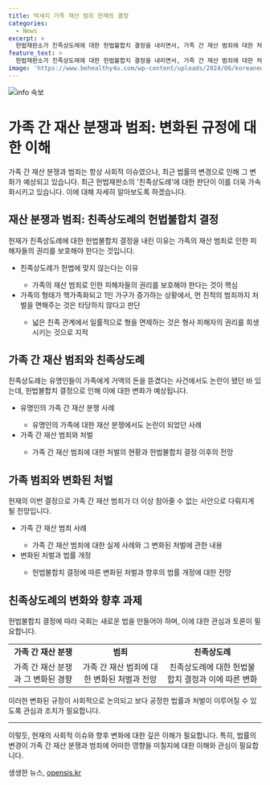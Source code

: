 ```yaml
---
title: 박세리 가족 재산 범죄 헌재의 결정
categories:
  - News
excerpt: >
  헌법재판소가 친족상도례에 대한 헌법불합치 결정을 내리면서, 가족 간 재산 범죄에 대한 처벌이 변화되고 있습니다. 이로 인해 가족 간 고소가 증가하고, 수사 기관은 적극적으로 수사를 진행할 것으로 예상됩니다. 향후 국회는 새로운 법을 만들어야 하며, 법조계에서는 처벌 범위를 넓혀야 한다는 의견이 제기되고 있습니다. 과거에는 가까운 친족 간 문제에 대한 국가 간섭을 최소화하기 위해 도입된 친족상도례가 형법에 명시돼 왔지만, 이제 변화가 예고되고 있습니다.
feature_text: >
  헌법재판소가 친족상도례에 대한 헌법불합치 결정을 내리면서, 가족 간 재산 범죄에 대한 처벌이 변화되고 있습니다. 이로 인해 가족 간 고소가 증가하고, 수사 기관은 적극적으로 수사를 진행할 것으로 예상됩니다. 향후 국회는 새로운 법을 만들어야 하며, 법조계에서는 처벌 범위를 넓혀야 한다는 의견이 제기되고 있습니다. 과거에는 가까운 친족 간 문제에 대한 국가 간섭을 최소화하기 위해 도입된 친족상도례가 형법에 명시돼 왔지만, 이제 변화가 예고되고 있습니다.
image: 'https://www.behealthy4u.com/wp-content/uploads/2024/06/koreanews.jpg'
---
```


<p><img src="https://www.behealthy4u.com/wp-content/uploads/2024/06/koreanews.jpg" alt="info 속보" /></p>

<h1>가족 간 재산 분쟁과 범죄: 변화된 규정에 대한 이해</h1>

<p data-ke-size="size16">가족 간 재산 분쟁과 범죄는 항상 사회적 이슈였으나, 최근 법률의 변경으로 인해 그 변화가 예상되고 있습니다. 최근 헌법재판소의 '친족상도례'에 대한 판단이 이를 더욱 가속화시키고 있습니다. 이에 대해 자세히 알아보도록 하겠습니다.</p>

<h2 data-ke-size="size26">재산 분쟁과 범죄: 친족상도례의 헌법불합치 결정</h2>

<p data-ke-size="size16">헌재가 친족상도례에 대한 헌법불합치 결정을 내린 이유는 가족의 재산 범죄로 인한 피해자들의 권리를 보호해야 한다는 것입니다.</p>

<ul>
    <li>친족상도례가 헌법에 맞지 않는다는 이유</li>
        <ul>
            <li>가족의 재산 범죄로 인한 피해자들의 권리를 보호해야 한다는 것이 핵심</li>
        </ul>
    <li>가족의 형태가 핵가족화되고 1인 가구가 증가하는 상황에서, 먼 친척의 범죄까지 처벌을 면해주는 것은 타당하지 않다고 판단</li>
        <ul>
            <li>넓은 친족 관계에서 일률적으로 형을 면제하는 것은 형사 피해자의 권리를 희생시키는 것으로 지적</li>
        </ul>
</ul>

<h2 data-ke-size="size26">가족 간 재산 범죄와 친족상도례</h2>

<p data-ke-size="size16">친족상도례는 유명인들이 가족에게 거액의 돈을 뜯겼다는 사건에서도 논란이 됐던 바 있는데, 헌법불합치 결정으로 인해 이에 대한 변화가 예상됩니다.</p>

<ul>
    <li>유명인의 가족 간 재산 분쟁 사례</li>
        <ul>
            <li>유명인의 가족에 대한 재산 분쟁에서도 논란이 되었던 사례</li>
        </ul>
    <li>가족 간 재산 범죄와 처벌</li>
        <ul>
            <li>가족 간 재산 범죄에 대한 처벌의 현황과 헌법불합치 결정 이후의 전망</li>
        </ul>
</ul>

<h2 data-ke-size="size26">가족 범죄와 변화된 처벌</h2>

<p data-ke-size="size16">헌재의 이번 결정으로 가족 간 재산 범죄가 더 이상 참아줄 수 없는 사안으로 다뤄지게 될 전망입니다.</p>

<ul>
    <li>가족 간 재산 범죄 사례</li>
        <ul>
            <li>가족 간 재산 범죄에 대한 실제 사례와 그 변화된 처벌에 관한 내용</li>
        </ul>
    <li>변화된 처벌과 법률 개정</li>
        <ul>
            <li>헌법불합치 결정에 따른 변화된 처벌과 향후의 법률 개정에 대한 전망</li>
        </ul>
</ul>

<h2 data-ke-size="size26">친족상도례의 변화와 향후 과제</h2>

<p data-ke-size="size16">헌법불합치 결정에 따라 국회는 새로운 법을 만들어야 하며, 이에 대한 관심과 토론이 필요합니다.</p>

<table>
    <tr>
        <td style="text-align: center; height: 17px;"><b>가족 간 재산 분쟁</b></td>
        <td style="text-align: center; height: 17px;"><b>범죄</b></td>
        <td style="text-align: center; height: 17px;"><b>친족상도례</b></td>
    </tr>
    <tr>
        <td style="text-align: center;">가족 간 재산 분쟁과 그 변화된 경향</td>
        <td style="text-align: center;">가족 간 재산 범죄에 대한 변화된 처벌과 전망</td>
        <td style="text-align: center;">친족상도례에 대한 헌법불합치 결정과 이에 따른 변화</td>
    </tr>
</table>

<p data-ke-size="size16">이러한 변화된 규정이 사회적으로 논의되고 보다 공정한 법률과 처벌이 이루어질 수 있도록 관심과 조치가 필요합니다.</p>

<hr>

<p data-ke-size="size16">이렇듯, 현재의 사회적 이슈와 향후 변화에 대한 깊은 이해가 필요합니다. 특히, 법률의 변경이 가족 간 재산 분쟁과 범죄에 어떠한 영향을 미칠지에 대한 이해와 관심이 필요합니다.</p>
생생한 뉴스, <a href="https://opensis.kr" rel="dofollow">opensis.kr</a>


